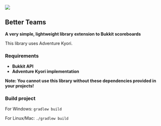 
[![](https://jitpack.io/v/Uroria/BetterTeams.svg)](https://jitpack.io/#Uroria/BetterTeams)

## Better Teams
**A very simple, lightweight library extension to Bukkit scoreboards**

This library uses Adventure Kyori.

### Requirements
- **Bukkit API**
- **Adventure Kyori implementation**

**Note: You cannot use this library without these dependencies provided in your projects!**
### Build project
For Windows:
``gradlew build``

For Linux/Mac:
``./gradlew build``
